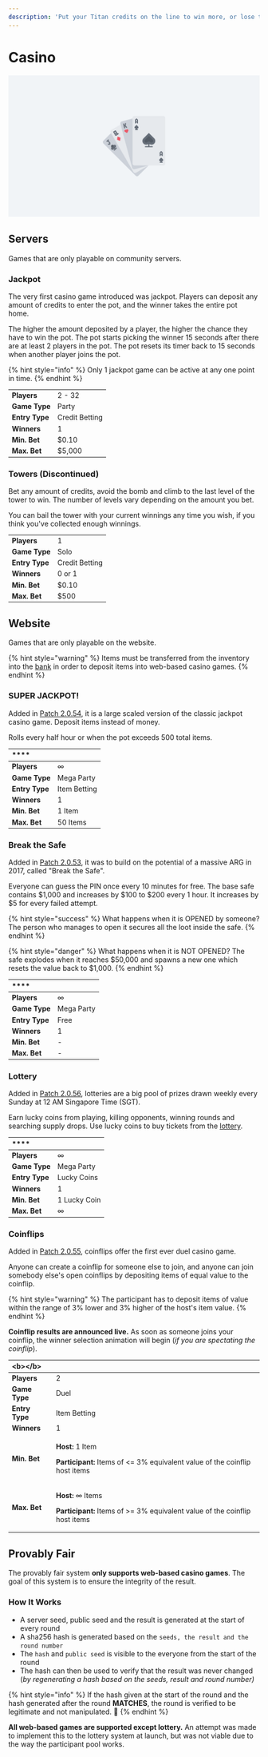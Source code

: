 ```yaml
---
description: 'Put your Titan credits on the line to win more, or lose them.'
---
```


# Casino

![](../.gitbook/assets/playingcards.png)

## Servers

Games that are only playable on community servers.

### Jackpot

The very first casino game introduced was jackpot. Players can deposit any amount of credits to enter the pot, and the winner takes the entire pot home.

The higher the amount deposited by a player, the higher the chance they have to win the pot. The pot starts picking the winner 15 seconds after there are at least 2 players in the pot. The pot resets its timer back to 15 seconds when another player joins the pot.

{% hint style="info" %}
Only 1 jackpot game can be active at any one point in time.
{% endhint %}

|  |  |
| :--- | :--- |
| **Players** | 2 - 32 |
| **Game Type** | Party |
| **Entry Type** | Credit Betting |
| **Winners** | 1 |
| **Min. Bet** | $0.10 |
| **Max. Bet** | $5,000 |

### Towers \(Discontinued\)

Bet any amount of credits, avoid the bomb and climb to the last level of the tower to win. The number of levels vary depending on the amount you bet.

You can bail the tower with your current winnings any time you wish, if you think you've collected enough winnings.

|  |  |
| :--- | :--- |
| **Players** | 1 |
| **Game Type** | Solo |
| **Entry Type** | Credit Betting |
| **Winners** | 0 or 1 |
| **Min. Bet** | $0.10 |
| **Max. Bet** | $500 |

## Website

Games that are only playable on the website.

{% hint style="warning" %}
Items must be transferred from the inventory into the [bank](bank/) in order to deposit items into web-based casino games.
{% endhint %}

### SUPER JACKPOT!

Added in [Patch 2.0.54](https://steamcommunity.com/groups/titantf/discussions/11/1732087824993135379/), it is a large scaled version of the classic jackpot casino game. Deposit items instead of money. 

Rolls every half hour or when the pot exceeds 500 total items.

| \*\*\*\* |  |
| :--- | :--- |
| **Players** | ∞ |
| **Game Type** | Mega Party |
| **Entry Type** | Item Betting |
| **Winners** | 1 |
| **Min. Bet** | 1 Item |
| **Max. Bet** | 50 Items |

### Break the Safe

Added in [Patch 2.0.53](https://steamcommunity.com/groups/titantf/discussions/11/1732087824985810792/), it was to build on the potential of a massive ARG in 2017, called "Break the Safe".

Everyone can guess the PIN once every 10 minutes for free. The base safe contains $1,000 and increases by $100 to $200 every 1 hour. It increases by $5 for every failed attempt.

{% hint style="success" %}
What happens when it is OPENED by someone?The person who manages to open it secures all the loot inside the safe.
{% endhint %}

{% hint style="danger" %}
What happens when it is NOT OPENED? The safe explodes when it reaches $50,000 and spawns a new one which resets the value back to $1,000.
{% endhint %}

| \*\*\*\* |  |
| :--- | :--- |
| **Players** | ∞ |
| **Game Type** | Mega Party |
| **Entry Type** | Free |
| **Winners** | 1 |
| **Min. Bet** | - |
| **Max. Bet** |  - |

### Lottery

Added in [Patch 2.0.56](https://steamcommunity.com/groups/titantf/discussions/11/1732087825000440286/), lotteries are a big pool of prizes drawn weekly every Sunday at 12 AM Singapore Time \(SGT\).

Earn lucky coins from playing, killing opponents, winning rounds and searching supply drops. Use lucky coins to buy tickets from the [lottery](https://titan.tf/lottery).

| \*\*\*\* |  |
| :--- | :--- |
| **Players** | ∞ |
| **Game Type** | Mega Party |
| **Entry Type** | Lucky Coins |
| **Winners** | 1 |
| **Min. Bet** | 1 Lucky Coin |
| **Max. Bet** | ∞ |

### Coinflips

Added in [Patch 2.0.55](https://steamcommunity.com/groups/titantf/discussions/11/1732087824996912305/), coinflips offer the first ever duel casino game.

Anyone can create a coinflip for someone else to join, and anyone can join somebody else's open coinflips by depositing items of equal value to the coinflip.

{% hint style="warning" %}
The participant has to deposit items of value within the range of 3% lower and 3% higher of the host's item value.
{% endhint %}

**Coinflip results are announced live.** As soon as someone joins your coinflip, the winner selection animation will begin \(_if you are spectating the coinflip_\).

<table>
  <thead>
    <tr>
      <th style="text-align:left">&lt;b&gt;&lt;/b&gt;</th>
      <th style="text-align:left"></th>
    </tr>
  </thead>
  <tbody>
    <tr>
      <td style="text-align:left"><b>Players</b>
      </td>
      <td style="text-align:left">2</td>
    </tr>
    <tr>
      <td style="text-align:left"><b>Game Type</b>
      </td>
      <td style="text-align:left">Duel</td>
    </tr>
    <tr>
      <td style="text-align:left"><b>Entry Type</b>
      </td>
      <td style="text-align:left">Item Betting</td>
    </tr>
    <tr>
      <td style="text-align:left"><b>Winners</b>
      </td>
      <td style="text-align:left">1</td>
    </tr>
    <tr>
      <td style="text-align:left"><b>Min. Bet</b>
      </td>
      <td style="text-align:left">
        <p><b>Host: </b>1 Item</p>
        <p><b>Participant: </b>Items of &lt;= 3% equivalent value of the coinflip
          host items</p>
      </td>
    </tr>
    <tr>
      <td style="text-align:left"><b>Max. Bet</b>
      </td>
      <td style="text-align:left">
        <p><b>Host: </b>&#x221E; Items</p>
        <p><b>Participant: </b>Items of &gt;= 3% equivalent value of the coinflip
          host items</p>
      </td>
    </tr>
  </tbody>
</table>

## Provably Fair

The provably fair system **only supports web-based casino games**. The goal of this system is to ensure the integrity of the result.

### How It Works

* A server seed, public seed and the result is generated at the start of every round
* A sha256 hash is generated based on the `seeds, the result and the round number`
* The `hash` and `public seed` is visible to the everyone from the start of the round
* The hash can then be used to verify that the result was never changed \(_by regenerating a hash based on the seeds, result and round number\)_

{% hint style="info" %}
If the hash given at the start of the round and the hash generated after the round **MATCHES**, the round is verified to be legitimate and not manipulated. 🔑
{% endhint %}

**All web-based games are supported except lottery.** An attempt was made to implement this to the lottery system at launch, but was not viable due to the way the participant pool works.

